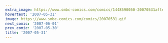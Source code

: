 ```yaml
---
extra_image: https://www.smbc-comics.com/comics/1448590050-20070531after.png
hovertext: '2007-05-31'
image: https://www.smbc-comics.com/comics/20070531.gif
next_comic: '2007-06-01'
prev_comic: '2007-05-30'
title: '2007-05-31'
---
```


